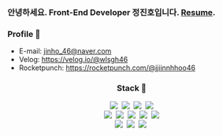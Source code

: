 ### 안녕하세요. Front-End Developer 정진호입니다. [Resume](https://mata0406.github.io/resume/).

<h3 align="start">Profile &#x1F385 </h3>

- E-mail: jinho_46@naver.com
- Velog: https://velog.io/@wlsgh46
- Rocketpunch: https://rocketpunch.com/@jjiinnhhoo46

<h3 align="center">Stack 🚀</h3>

<div align="center"> 
  <img src="https://img.shields.io/badge/HTML5-E34F26?style=flat-square&logo=html5&logoColor=white"/>&nbsp
  <img src="https://img.shields.io/badge/css-1572B6?style=flat-square&logo=css3&logoColor=white"/></a>&nbsp
  <img src="https://img.shields.io/badge/Javascript-ffb13b?style=flat-square&logo=javascript&logoColor=white"/></a>&nbsp 
  <img src="https://img.shields.io/badge/TypeScript-007ACC?style=flat-square&logo=typescript&logoColor=white"/>
</div>

<div align="center">
  <img src="https://img.shields.io/badge/React-20232A?style=flat-square&logo=react&logoColor=61DAFB"/>&nbsp
  <img src="https://img.shields.io/badge/Redux-593D88?style=flat-square&logo=redux&logoColor=white"/>&nbsp
<!--   <img src="https://img.shields.io/badge/Redux-Saga-593D88?style=flat-square&logo=redux&logoColor=white"/>&nbsp -->
  <img src="https://img.shields.io/badge/Bootstrap-563D7C?style=flat-square&logo=bootstrap&logoColor=white"/>&nbsp
  <img src="https://img.shields.io/badge/styled--components-DB7093?style=flat-square&logo=styled-components&logoColor=white"/>&nbsp
  <img src="https://img.shields.io/badge/Material--UI-0081CB?style=flat-square&logo=material-ui&logoColor=white"/>
</div>

<div align="center">
  <img src="https://img.shields.io/badge/SpringBoot-6DB33F?style=flat-square&logo=Spring&logoColor=white"/></a>&nbsp
  <img src="https://img.shields.io/badge/Mysql-E6B91E?style=flat-square&logo=MySql&logoColor=white"/></a>&nbsp 
  <img src="https://img.shields.io/badge/aws-333664?style=flat-square&logo=amazon-aws&logoColor=white"/></a>&nbsp
</div>

<br>

<!-- Here are some ideas to get you started:

- 🔭 I’m currently working on ...
- 🌱 I’m currently learning ...
- 👯 I’m looking to collaborate on ...
- 🤔 I’m looking for help with ...
- 💬 Ask me about ...
- 📫 How to reach me: ...
- 😄 Pronouns: ...
- ⚡ Fun fact: ...
 -->
